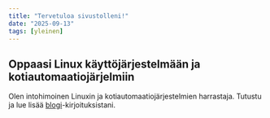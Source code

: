 ```yaml
---
title: "Tervetuloa sivustolleni!"
date: "2025-09-13"
tags: [yleinen]
---
```


## Oppaasi Linux käyttöjärjestelmään ja kotiautomaatiojärjelmiin


Olen intohimoinen Linuxin ja kotiautomaatiojärjestelmien harrastaja.
Tutustu ja lue lisää [blogi](#posts)-kirjoituksistani.

